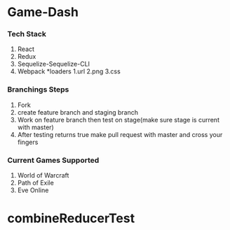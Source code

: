 # Game-Dash




### Tech Stack

1. React
2. Redux
3. Sequelize-Sequelize-CLI
4. Webpack
   *loaders
     1.url
     2.png
     3.css


### Branchings Steps

1. Fork
2. create feature branch and staging branch
3. Work on feature branch then test on stage(make sure stage is current with master)
4. After testing returns true make pull request with master and cross your fingers


### Current Games Supported

1. World of Warcraft
2. Path of Exile
3. Eve Online
# combineReducerTest
